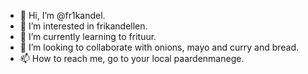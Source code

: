 - 👋 Hi, I’m @fr1kandel.
- 👀 I’m interested in frikandellen.
- 🌱 I’m currently learning to frituur.
- 💞️ I’m looking to collaborate with onions, mayo and curry and bread.
- 📫 How to reach me, go to your local paardenmanege.
